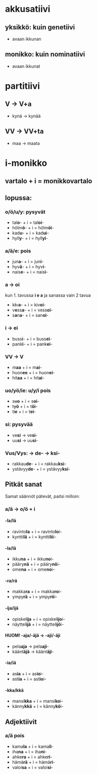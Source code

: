# akkusatiivi

## yksikkö: kuin genetiivi
- avaan ikkunan

## monikko: kuin nominatiivi
- avaan ikkunat

# partitiivi

## V &rarr; V+a
- kynä &rarr; kynää

## VV &rarr; VV+ta
- maa &rarr; maata

# i-monikko

## vartalo + i = monikkovartalo

## lopussa:

### o/ö/u/y: pysyvät

- tal**o**- + i = tal**oi**-
- hölm**ö**- + i = hölm**öi**-
- kad**u**- + i = kad**ui**-
- hyll**y**- + i = hyll**yi**-

### a/ä/e: pois

- jun**a**- + i = jun**i**-
- hyv**ä**- + i = hyv**i**-
- nais**e**- + i = nais**i**-

### a &rarr; oi 
kun 1. tavussa **i e a** ja sanassa vain 2 tavua

- k**i**v**a**- + i = kiv**oi**-
- v**e**ss**a**- + i = vess**oi**-
- s**a**n**a**- + i = san**oi**-

### i &rarr; ei
- buss**i**- + i = buss**ei**-
- pank**i**- + i = pank**ei**-

### VV &rarr; V
- m**aa** + i = m**ai**-
- huon**ee** + i = huon**ei**-
- hit**aa** + i = hit**ai**-

### uo/yö/ie: u/y/i pois
- s~~u~~**o** + i = s**oi**-
- t~~y~~**ö** + i = t**öi**-
- t~~i~~**e** + i = t**ei**-

### si: pysyvää
- ve**si** &rarr; ve**si**-
- uu**si** &rarr; uu**si**-

### Vus/Vys: &rarr; de- &rarr; ksi-
- rakkau**de**- + i = rakkau**ksi**-
- ystävyy**de**- + i = ystävyy**ksi**-

## Pitkät sanat
Samat säännöt pätevät, paitsi milloin:

### a/ä &rarr; o/ö + i
#### -la/lä
- ravinto**la** + i = ravinto**lo**i-
- kyntti**lä** + i = kyntti**lö**i-

#### -la/lä
- ikku**na** + i = ikku**no**i-
- pääry**nä** + i = pääry**nö**i-
- ome**na** + i = ome**no**i-

#### -ra/rä
- makka**ra** + i = makka**ro**i-
- ympy**rä** + i = ympy**rö**i-

#### -ija/ijä
- opiskel**ija** + i = opiskel**ijo**i-
- näyttel**ijä** + i = näyttel**ijö**i-

#### HUOM! -aja/-äjä &rarr; -aji/-äji
- pela**aja** &rarr; pela**aji**-
- käänt**äjä** &rarr; käänt**äji**-

#### -ia/iä
- as**ia** + i = as**io**i-
- ast**ia** + i = ast**io**i-

#### -kka/kkä
- mansi**kka** + i = mansi**ko**i-
- känny**kkä** + i = känny**kö**i-

## Adjektiivit

### a/ä pois
- kama**la** + i = kama**li**-
- iha**na** + i = iha**ni**-
- ahke**ra** + i = ahke**ri**-
- hämä**rä** + i = hämä**ri**-
- valoi**sa** + i = valoi**si**-
